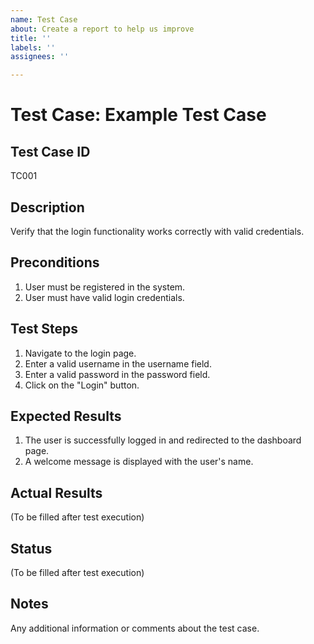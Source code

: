```yaml
---
name: Test Case
about: Create a report to help us improve
title: ''
labels: ''
assignees: ''

---
```


# Test Case: Example Test Case

## Test Case ID
TC001

## Description
Verify that the login functionality works correctly with valid credentials.

## Preconditions
1. User must be registered in the system.
2. User must have valid login credentials.

## Test Steps
1. Navigate to the login page.
2. Enter a valid username in the username field.
3. Enter a valid password in the password field.
4. Click on the "Login" button.

## Expected Results
1. The user is successfully logged in and redirected to the dashboard page.
2. A welcome message is displayed with the user's name.

## Actual Results
(To be filled after test execution)

## Status
(To be filled after test execution)

## Notes
Any additional information or comments about the test case.
